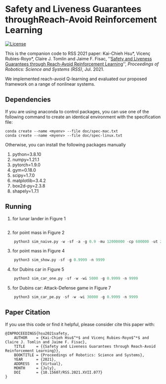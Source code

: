 # Safety and Liveness Guarantees throughReach-Avoid Reinforcement Learning
[![License](https://img.shields.io/badge/license-BSD-blue.svg)](LICENSE)

This is the companion code to RSS 2021 paper:
Kai-Chieh Hsu\*, Vicenç Rubies-Royo\*, Claire J. Tomlin and Jaime F. Fisac,
''[Safety and Liveness Guarantees through Reach-Avoid Reinforcement Learning](https://roboticsconference.org/program/papers/077/)'',
*Proceedings of Robotics: Science and Systems (RSS)*, Jul. 2021.

We implemented reach-avoid Q-learning and evaluated our proposed framework on a
range of nonlinear systems.

## Dependencies
If you are using anaconda to control packages, you can use one of the following
command to create an identical environment with the specification file:
```
conda create --name <myenv> --file doc/spec-mac.txt
conda create --name <myenv> --file doc/spec-linux.txt
```
Otherwise, you can install the following packages manually
1. python=3.8.10
2. numpy=1.21.1
3. pytorch=1.9.0
4. gym=0.18.0
5. scipy=1.7.0
6. matplotlib=3.4.2
7. box2d-py=2.3.8
8. shapely=1.7.1

## Running
1. for lunar lander in Figure 1
```python
```
2. for point mass in Figure 2
```python
    python3 sim_naive.py -w -sf -a -g 0.9 -mu 12000000 -cp 600000 -ut 20 -n anneal
```
3. for point mass in Figure 4
```python
    python3 sim_show.py -sf -g 0.9999 -n 9999
```
4. for Dubins car in Figure 5
```python
    python3 sim_car_one.py -sf -w -wi 5000 -g 0.9999 -n 9999
```
5. for Dubins car: Attack-Defense game in Figure 7
```python
    python3 sim_car_pe.py -sf -w -wi 30000 -g 0.9999 -n 9999
```

## Paper Citation
If you use this code or find it helpful, please consider cite this paper with:
```
@INPROCEEDINGS{hsu2021safety,
    AUTHOR    = {Kai-Chieh Hsu$^*$ and Vicenç Rubies-Royo$^*$ and Claire J. Tomlin and Jaime F. Fisac},
    TITLE     = {{Safety and Liveness Guarantees through Reach-Avoid Reinforcement Learning}},
    BOOKTITLE = {Proceedings of Robotics: Science and Systems},
    YEAR      = {2021},
    ADDRESS   = {Virtual},
    MONTH     = {July},
    DOI       = {10.15607/RSS.2021.XVII.077}
}
```